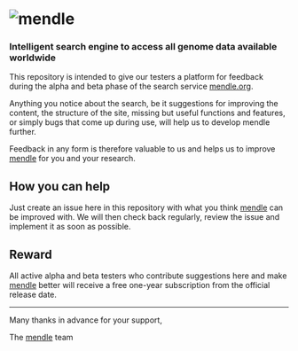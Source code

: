 # ![mendle](https://mendle.org/_next/static/media/logo.20524b5b.svg)
### Intelligent search engine to access all genome data available worldwide

This repository is intended to give our testers a platform for feedback during the alpha and beta phase of the search service [mendle.org](https://mendle.org). 

Anything you notice about the search, be it suggestions for improving the content, the structure of the site, missing but useful functions and features, or simply bugs that come up during use, will help us to develop mendle further. 

Feedback in any form is therefore valuable to us and helps us to improve [mendle](https://mendle.org) for you and your research.

## How you can help
Just create an issue here in this repository with what you think [mendle](https://mendle.org) can be improved with. We will then check back regularly, review the issue and implement it as soon as possible.

## Reward
All active alpha and beta testers who contribute suggestions here and make [mendle](https://mendle.org) better will receive a free one-year subscription from the official release date.

---

Many thanks in advance for your support, 

The [mendle](https://mendle.org) team
